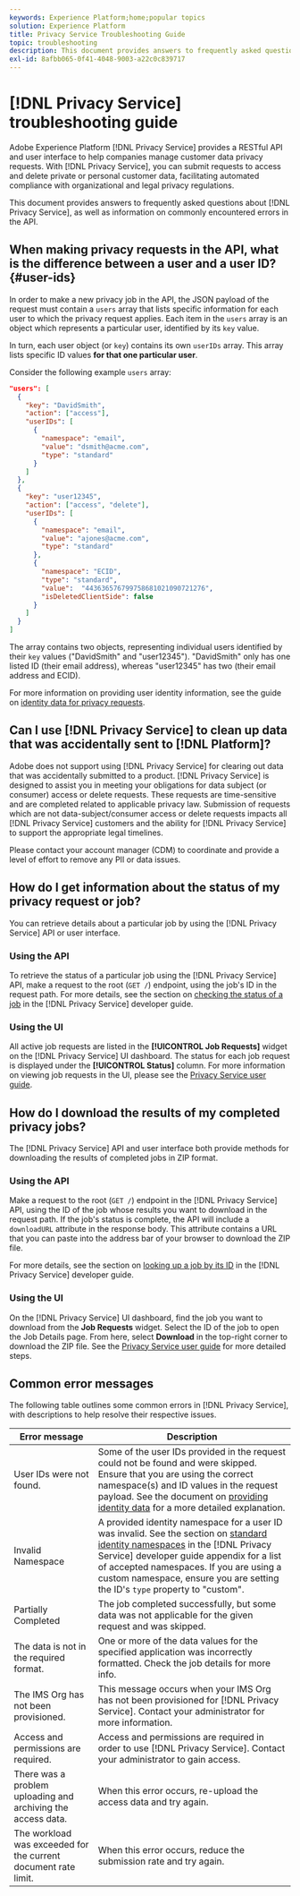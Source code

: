 ```yaml
---
keywords: Experience Platform;home;popular topics
solution: Experience Platform
title: Privacy Service Troubleshooting Guide
topic: troubleshooting
description: This document provides answers to frequently asked questions about Privacy Service, as well as information on commonly encountered errors in the API.
exl-id: 8afbb065-0f41-4048-9003-a22c0c839717
---
```

# [!DNL Privacy Service] troubleshooting guide

Adobe Experience Platform [!DNL Privacy Service] provides a RESTful API and user interface to help companies manage customer data privacy requests. With [!DNL Privacy Service], you can submit requests to access and delete private or personal customer data, facilitating automated compliance with organizational and legal privacy regulations.

This document provides answers to frequently asked questions about [!DNL Privacy Service], as well as information on commonly encountered errors in the API.

## When making privacy requests in the API, what is the difference between a user and a user ID? {#user-ids}

In order to make a new privacy job in the API, the JSON payload of the request must contain a `users` array that lists specific information for each user to which the privacy request applies. Each item in the `users` array is an object which represents a particular user, identified by its `key` value.

In turn, each user object (or `key`) contains its own `userIDs` array. This array lists specific ID values **for that one particular user**.

Consider the following example `users` array:

```json
"users": [
  {
    "key": "DavidSmith",
    "action": ["access"],
    "userIDs": [
      {
        "namespace": "email",
        "value": "dsmith@acme.com",
        "type": "standard"
      }
    ]
  },
  {
    "key": "user12345",
    "action": ["access", "delete"],
    "userIDs": [
      {
        "namespace": "email",
        "value": "ajones@acme.com",
        "type": "standard"
      },
      {
        "namespace": "ECID",
        "type": "standard",
        "value":  "443636576799758681021090721276",
        "isDeletedClientSide": false
      }
    ]
  }
]
```

The array contains two objects, representing individual users identified by their `key` values ("DavidSmith" and "user12345"). "DavidSmith" only has one listed ID (their email address), whereas "user12345" has two (their email address and ECID).

For more information on providing user identity information, see the guide on [identity data for privacy requests](identity-data.md).


## Can I use [!DNL Privacy Service] to clean up data that was accidentally sent to [!DNL Platform]?

Adobe does not support using [!DNL Privacy Service] for clearing out data that was accidentally submitted to a product. [!DNL Privacy Service] is designed to assist you in meeting your obligations for data subject (or consumer) access or delete requests. These requests are time-sensitive and are completed related to applicable privacy law. Submission of requests which are not data-subject/consumer access or delete requests impacts all [!DNL Privacy Service] customers and the ability for [!DNL Privacy Service] to support the appropriate legal timelines.

Please contact your account manager (CDM) to coordinate and provide a level of effort to remove any PII or data issues.

## How do I get information about the status of my privacy request or job?

You can retrieve details about a particular job by using the [!DNL Privacy Service] API or user interface.

### Using the API

To retrieve the status of a particular job using the [!DNL Privacy Service] API, make a request to the root (`GET /`) endpoint, using the job's ID in the request path. For more details, see the section on [checking the status of a job](api/privacy-jobs.md#check-the-status-of-a-job) in the [!DNL Privacy Service] developer guide.

### Using the UI

All active job requests are listed in the **[!UICONTROL Job Requests]** widget on the [!DNL Privacy Service] UI dashboard. The status for each job request is displayed under the **[!UICONTROL Status]** column. For more information on viewing job requests in the UI, please see the [Privacy Service user guide](ui/user-guide.md).

## How do I download the results of my completed privacy jobs?

The [!DNL Privacy Service] API and user interface both provide methods for downloading the results of completed jobs in ZIP format.

### Using the API

Make a request to the root (`GET /`) endpoint in the [!DNL Privacy Service] API, using the ID of the job whose results you want to download in the request path. If the job's status is complete, the API will include a `downloadURL` attribute in the response body. This attribute contains a URL that you can paste into the address bar of your browser to download the ZIP file.

For more details, see the section on [looking up a job by its ID](api/privacy-jobs.md#check-the-status-of-a-job) in the [!DNL Privacy Service] developer guide.

### Using the UI

On the [!DNL Privacy Service] UI dashboard, find the job you want to download from the **Job Requests** widget. Select the ID of the job to open the Job Details page. From here, select **Download** in the top-right corner to download the ZIP file. See the [Privacy Service user guide](ui/user-guide.md) for more detailed steps.

## Common error messages

The following table outlines some common errors in [!DNL Privacy Service], with descriptions to help resolve their respective issues.

| Error message | Description |
| --- | --- |
| User IDs were not found. | Some of the user IDs provided in the request could not be found and were skipped. Ensure that you are using the correct namespace(s) and ID values in the request payload. See the document on [providing identity data](./identity-data.md) for a more detailed explanation. |
| Invalid Namespace | A provided identity namespace for a user ID was invalid. See the section on [standard identity namespaces](./api/appendix.md#standard-namespaces) in the [!DNL Privacy Service] developer guide appendix for a list of accepted namespaces. If you are using a custom namespace, ensure you are setting the ID's `type` property to "custom". |
| Partially Completed | The job completed successfully, but some data was not applicable for the given request and was skipped. |
| The data is not in the required format. | One or more of the data values for the specified application was incorrectly formatted. Check the job details for more info. |
| The IMS Org has not been provisioned. | This message occurs when your IMS Org has not been provisioned for [!DNL Privacy Service]. Contact your administrator for more information. |
| Access and permissions are required. | Access and permissions are required in order to use [!DNL Privacy Service]. Contact your administrator to gain access. |
| There was a problem uploading and archiving the access data. | When this error occurs, re-upload the access data and try again. |
| The workload was exceeded for the current document rate limit. | When this error occurs, reduce the submission rate and try again. |
